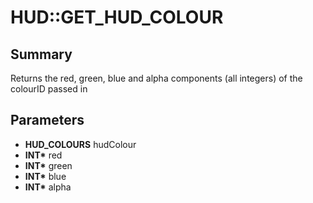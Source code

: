 # HUD::GET_HUD_COLOUR

## Summary
Returns the red, green, blue and alpha components (all integers) of the colourID passed in

## Parameters
* **HUD_COLOURS** hudColour
* **INT\*** red
* **INT\*** green
* **INT\*** blue
* **INT\*** alpha